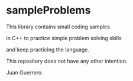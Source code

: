 # sampleProblems

This library contains small coding samples

in C++ to practice simple problem solving skills

and keep practicing the language. 

This repository does not have any other intention.

Juan Guerrero.